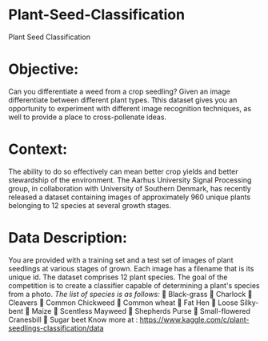 # Plant-Seed-Classification
Plant Seed Classification
# Objective:
Can you differentiate a weed from a crop seedling? Given an image
differentiate between different plant types.
Tthis dataset gives you an opportunity to experiment with different image
recognition techniques, as well to provide a place to cross-pollenate ideas.
# Context:
The ability to do so effectively can mean better crop yields and better
stewardship of the environment.
The Aarhus University Signal Processing group, in collaboration with
University of Southern Denmark, has recently released a dataset
containing images of approximately 960 unique plants belonging to 12
species at several growth stages.
# Data Description:
You are provided with a training set and a test set of images of plant
seedlings at various stages of grown. Each image has a filename that is its
unique id. The dataset comprises 12 plant species. The goal of the
competition is to create a classifier capable of determining a plant's
species from a photo. 
*The list of species is as follows:*
 Black-grass
 Charlock
 Cleavers
 Common Chickweed
 Common wheat
 Fat Hen
 Loose Silky-bent
 Maize
 Scentless Mayweed
 Shepherds Purse
 Small-flowered Cranesbill
 Sugar beet
Know more at :
https://www.kaggle.com/c/plant-seedlings-classification/data
